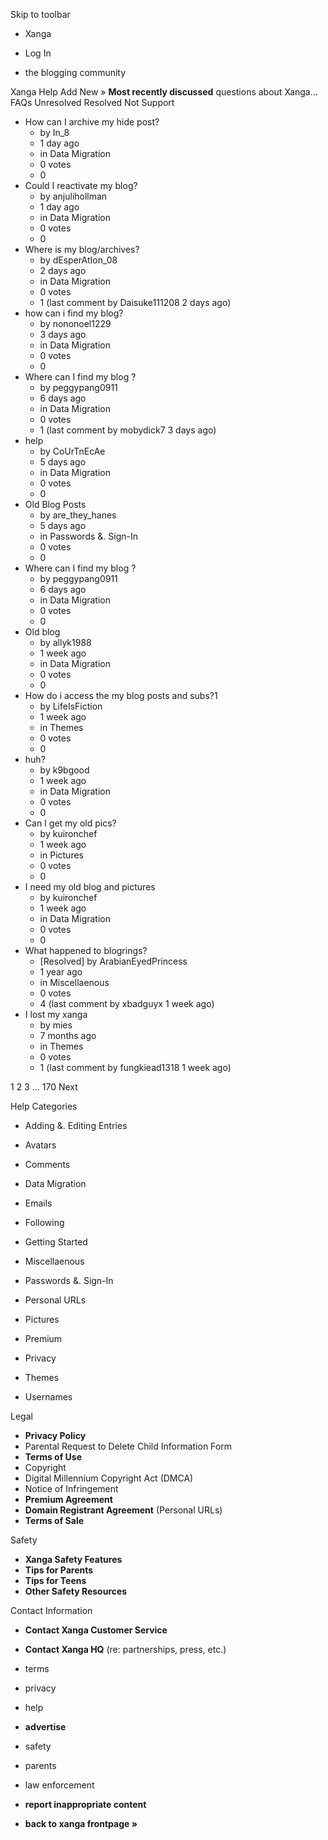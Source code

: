 Skip to toolbar

*   Xanga

*   Log In

*   the blogging community

Xanga Help Add New » **Most recently discussed** questions about Xanga… FAQs Unresolved Resolved Not Support

*   How can I archive my hide post?
    *   by In\_8
    *   1 day ago
    *   in Data Migration
    *   0 votes
    *   0
*   Could I reactivate my blog?
    *   by anjulihollman
    *   1 day ago
    *   in Data Migration
    *   0 votes
    *   0
*   Where is my blog/archives?
    *   by dEsperAtIon\_08
    *   2 days ago
    *   in Data Migration
    *   0 votes
    *   1 (last comment by Daisuke111208 2 days ago)
*   how can i find my blog?
    *   by nononoel1229
    *   3 days ago
    *   in Data Migration
    *   0 votes
    *   0
*   Where can I find my blog ?
    *   by peggypang0911
    *   6 days ago
    *   in Data Migration
    *   0 votes
    *   1 (last comment by mobydick7 3 days ago)
*   help
    *   by CoUrTnEcAe
    *   5 days ago
    *   in Data Migration
    *   0 votes
    *   0
*   Old Blog Posts
    *   by are\_they\_hanes
    *   5 days ago
    *   in Passwords &. Sign-In
    *   0 votes
    *   0
*   Where can I find my blog ?
    *   by peggypang0911
    *   6 days ago
    *   in Data Migration
    *   0 votes
    *   0
*   Old blog
    *   by allyk1988
    *   1 week ago
    *   in Data Migration
    *   0 votes
    *   0
*   How do i access the my blog posts and subs?1
    *   by LifeIsFiction
    *   1 week ago
    *   in Themes
    *   0 votes
    *   0
*   huh?
    *   by k9bgood
    *   1 week ago
    *   in Data Migration
    *   0 votes
    *   0
*   Can I get my old pics?
    *   by kuironchef
    *   1 week ago
    *   in Pictures
    *   0 votes
    *   0
*   I need my old blog and pictures
    *   by kuironchef
    *   1 week ago
    *   in Data Migration
    *   0 votes
    *   0
*   What happened to blogrings?
    *   \[Resolved\] by ArabianEyedPrincess
    *   1 year ago
    *   in Miscellaenous
    *   0 votes
    *   4 (last comment by xbadguyx 1 week ago)
*   I lost my xanga
    *   by mies
    *   7 months ago
    *   in Themes
    *   0 votes
    *   1 (last comment by fungkiead1318 1 week ago)

1 2 3 ... 170 Next

Help Categories

*   Adding &. Editing Entries
*   Avatars
*   Comments
*   Data Migration
*   Emails
*   Following
*   Getting Started
*   Miscellaenous

*   Passwords &. Sign-In
*   Personal URLs
*   Pictures
*   Premium
*   Privacy
*   Themes
*   Usernames

Legal

*   **Privacy Policy**
*   Parental Request to Delete Child Information Form
*   **Terms of Use**
*   Copyright
*   Digital Millennium Copyright Act (DMCA)
*   Notice of Infringement
*   **Premium Agreement**
*   **Domain Registrant Agreement** (Personal URLs)
*   **Terms of Sale**

Safety

*   **Xanga Safety Features**
*   **Tips for Parents**
*   **Tips for Teens**
*   **Other Safety Resources**

Contact Information

*   **Contact Xanga Customer Service**
*   **Contact Xanga HQ** (re: partnerships, press, etc.)

*   terms
*   privacy
*   help
*   **advertise**

*   safety
*   parents
*   law enforcement
*   **report inappropriate content**

*   **back to xanga frontpage »**